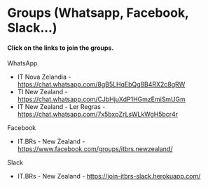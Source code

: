 # Groups (Whatsapp, Facebook, Slack...)
#### Click on the links to join the groups.

WhatsApp
* IT Nova Zelandia - https://chat.whatsapp.com/8gB5LHqEbQg8B4RX2c8gRW
* TI New Zealand - https://chat.whatsapp.com/CJbHjuXdP1HGmzEmiSmUGm
* IT New Zealand - Ler Regras - https://chat.whatsapp.com/7x5bxpZrLsWLkWgH5bcr4r

Facebook
* IT.BRs - New Zealand - https://www.facebook.com/groups/itbrs.newzealand/

Slack
* IT.BRs - New Zealand - https://join-itbrs-slack.herokuapp.com/ 
